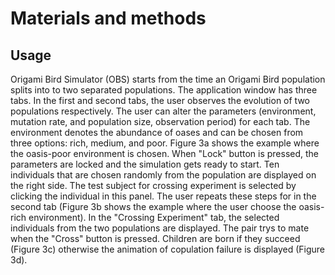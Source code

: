 Materials and methods
=====================

Usage
-----

Origami Bird Simulator (OBS) starts from the time an Origami Bird population splits into to two separated populations.
The application window has three tabs.
In the first and second tabs, the user observes the evolution of two populations respectively.
The user can alter the parameters (environment, mutation rate, and population size, observation period) for each tab.
The environment denotes the abundance of oases and can be chosen from three options: rich, medium, and poor.
Figure 3a shows the example where the oasis-poor environment is chosen.
When "Lock" button is pressed, the parameters are locked and the simulation gets ready to start.
Ten individuals that are chosen randomly from the population are displayed on the right side.
The test subject for crossing experiment is selected by clicking the individual in this panel.
The user repeats these steps for in the second tab (Figure 3b shows the example where the user choose the oasis-rich environment).
In the "Crossing Experiment" tab, the selected individuals from the two populations are displayed.
The pair trys to mate when the "Cross" button is pressed.
Children are born if they succeed (Figure 3c) otherwise the animation of copulation failure is displayed (Figure 3d).

